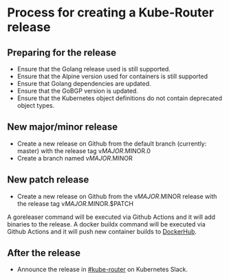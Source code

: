 # Process for creating a Kube-Router release

## Preparing for the release
* Ensure that the Golang release used is still supported.
* Ensure that the Alpine version used for containers is still supported
* Ensure that Golang dependencies are updated.
* Ensure that the GoBGP version is updated.
* Ensure that the Kubernetes object definitions do not contain deprecated object types.

## New major/minor release
* Create a new release on Github from the default branch (currently: master) with the release tag v$MAJOR.$MINOR.0
* Create a branch named v$MAJOR.$MINOR

## New patch release
* Create a new release on Github from the v$MAJOR.$MINOR release with the release tag v$MAJOR.$MINOR.$PATCH

A goreleaser command will be executed via Github Actions and it will add binaries to the release.
A docker buildx command will be executed via Github Actions and it will push new container builds to [DockerHub](https://hub.docker.com/repository/docker/cloudnativelabs/kube-router).

## After the release
* Announce the release in [#kube-router](https://app.slack.com/client/T09NY5SBT/C8DCQGTSB) on Kubernetes Slack.
